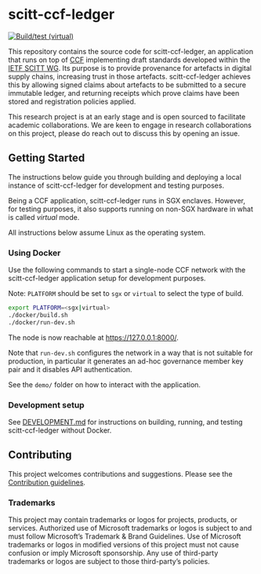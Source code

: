 # scitt-ccf-ledger

[![Build/test (virtual)](https://github.com/microsoft/scitt-ccf-ledger/actions/workflows/build-test-virtual.yml/badge.svg)](https://github.com/microsoft/scitt-ccf-ledger/actions/workflows/build-test-virtual.yml)

This repository contains the source code for scitt-ccf-ledger, an application
that runs on top of [CCF](https://ccf.dev/) implementing draft standards developed within the [IETF SCITT WG](https://datatracker.ietf.org/wg/scitt/about/). Its purpose is to provide provenance for artefacts in digital supply chains, increasing trust in those artefacts. scitt-ccf-ledger achieves this by allowing signed claims about artefacts to be submitted to a secure immutable ledger, and returning receipts which prove claims have been stored and registration policies applied.

This research project is at an early stage and is open sourced to facilitate academic collaborations. We are keen to engage in research collaborations on this project, please do reach out to discuss this by opening an issue.

## Getting Started

The instructions below guide you through building and deploying a local instance of scitt-ccf-ledger for development and testing purposes.

Being a CCF application, scitt-ccf-ledger runs in SGX enclaves. However, for testing purposes, it also supports running on non-SGX hardware in what is called *virtual* mode.

All instructions below assume Linux as the operating system.

### Using Docker

Use the following commands to start a single-node CCF network with the scitt-ccf-ledger application setup for development purposes.

Note: `PLATFORM` should be set to `sgx` or `virtual` to select the type of build.

```sh
export PLATFORM=<sgx|virtual>
./docker/build.sh
./docker/run-dev.sh
```

The node is now reachable at https://127.0.0.1:8000/.

Note that `run-dev.sh` configures the network in a way that is not suitable for production, in particular it generates an ad-hoc governance member key pair and it disables API authentication.

See the `demo/` folder on how to interact with the application.

### Development setup

See [DEVELOPMENT.md](DEVELOPMENT.md) for instructions on building, running, and testing scitt-ccf-ledger without Docker.

## Contributing

This project welcomes contributions and suggestions. Please see the [Contribution guidelines](CONTRIBUTING.md).

### Trademarks 
This project may contain trademarks or logos for projects, products, or services. Authorized use of Microsoft trademarks or logos is subject to and must follow Microsoft’s Trademark & Brand Guidelines. Use of Microsoft trademarks or logos in modified versions of this project must not cause confusion or imply Microsoft sponsorship. Any use of third-party trademarks or logos are subject to those third-party’s policies.

